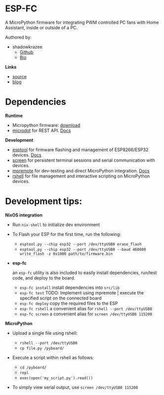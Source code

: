 # ESP-FC

A MicroPython firmware for integrating PWM controlled PC fans with Home Assistant, inside or outside of a PC.

Authored by:
- shadowkrazee
    - [Github](https://github.com/shadowkrazee)
    - [Bio](https://madera.digital/bio)

**Links**
- [source](https://github.com/shadowkrazee/ESP-FC)
- [blog](https://madera.digital/maybe-someday)

# Dependencies
**Runtime**
- Micropython firmware: [download](https://micropython.org/download/)
- [microdot](https://github.com/miguelgrinberg/microdot) for REST API. [Docs](https://microdot.readthedocs.io/en/stable/intro.html#running-with-micropython)

**Development**
- [esptool](https://github.com/espressif/esptool) for firmware flashing and management of ESP8266/ESP32 devices. [Docs](https://docs.espressif.com/projects/esptool/en/latest/esp32/)
- [screen](https://www.gnu.org/software/screen/) for persistent terminal sessions and serial communication with devices.
- [mpremote](https://github.com/micropython/micropython/tree/master/tools/mpremote) for dev-testing and direct MicroPython integration. [Docs](https://docs.micropython.org/en/latest/reference/mpremote.html#mpremote)
- [rshell](https://github.com/dhylands/rshell) for file management and interactive scripting on MicroPython devices.


# Development tips:

**NixOS integration**
- Run `nix-shell` to initialize dev environment
- To Flash your ESP for the first time, run the following:
    - `esptool.py --chip esp32 --port /dev/ttyUSB0 erase_flash`
    - `esptool.py --chip esp32 --port /dev/ttyUSB0 --baud 460800 write_flash -z 0x1000 path/to/firmware.bin`
    
- **esp-fc**

    an `esp-fc` utility is also included to easily install dependencies, run/test code, and deploy to the board.
    - `esp-fc install` install dependencies into `src/lib`
    - `esp-fc test` TODO: Implement using mpremote | execute the specified script on the connected board
    - `esp-fc deploy` copy the required files to the ESP
    - `esp-fc rshell` a convenient alias for `rshell --port /dev/ttyUSB0`
    - `esp-fc screen` a convenient alias for `screen /dev/ttyUSB0 115200`


**MicroPython**
- Upload a single file using rshell:
    - `rshell --port /dev/ttyUSB0`
    - `cp file.py /pyboard/`
- Execute a script within rshell as follows:
    - `cd /pyboard/`
    - `repl`
    - `exec(open('my_script.py').read())`

- To simply view serial output, use `screen /dev/ttyUSB0 115200`
